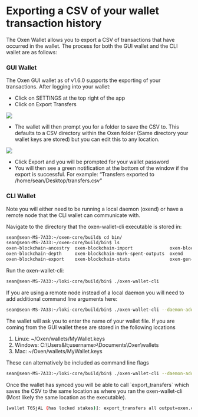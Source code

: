 # Exporting a CSV of your wallet transaction history

The Oxen Wallet allows you to export a CSV of transactions that have occurred in the wallet. The process for both the GUI wallet and the CLI wallet are as follows:

### **GUI Wallet**

The Oxen GUI wallet as of v1.6.0 supports the exporting of your transactions. After logging into your wallet:

* Click on SETTINGS at the top right of the app
* Click on Export Transfers

![](https://lh5.googleusercontent.com/PJbDsGGe4DCJjVaMHQY28TEFLSs9Q7DtvF5ZoRkl4v23U2OYh6Vb8DjH1yfY8R3znCrOGUa3ijN94q1NCJD0DXOpl3FgvEFj3hT3njH99AvY9NNCpom8Imrzrm0lFk2XyWw86Bk1)

* The wallet will then prompt you for a folder to save the CSV to. This defaults to a CSV directory within the Oxen folder \(Same directory your wallet keys are stored\) but you can edit this to any location.

![](https://lh6.googleusercontent.com/woqk9Xh9QZp8r_UfVFuTtkOJmFolFvxbMEbEpJoo3LxL6zfXwnMFmswLXLyS-vFNHJuqdMEUz0PaXyPk40NWU6y1U75dfMLFe0cBRs33Xkp9t46Xj7UydzRhHN0BVP57Yw7cwI4f)

* Click Export and you will be prompted for your wallet password
* You will then see a green notification at the bottom of the window if the export is successful. For example: “Transfers exported to /home/sean/Desktop/transfers.csv”

### CLI Wallet

Note you will either need to be running a local daemon \(oxend\) or have a remote node that the CLI wallet can communicate with. 

Navigate to the directory that the oxen-wallet-cli executable is stored in:

```bash
sean@sean-MS-7A33:~/oxen-core/build$ cd bin/
sean@sean-MS-7A33:~/oxen-core/build/bin$ ls
oxen-blockchain-ancestry  oxen-blockchain-import              oxen-blockchain-usage      oxen-sn-keys
oxen-blockchain-depth     oxen-blockchain-mark-spent-outputs  oxend                      oxen-wallet-cli
oxen-blockchain-export    oxen-blockchain-stats               oxen-gen-trusted-multisig  oxen-wallet-rpc
```

Run the oxen-wallet-cli:

```bash
sean@sean-MS-7A33:~/loki-core/build/bin$ ./oxen-wallet-cli
```

If you are using a remote node instead of a local daemon you will need to add additional command line arguments here:

```bash
sean@sean-MS-7A33:~/loki-core/build/bin$ ./oxen-wallet-cli --daemon-address public.loki.foundation:22023

```

The wallet will ask you to enter the name of your wallet file. If you are coming from the GUI wallet these are stored in the following locations

1. Linux: ~/Oxen/wallets/MyWallet.keys
2. Windows: C:\Users\&lt;username&gt;\Documents\Oxen\wallets
3. Mac: ~/Oxen/wallets/MyWallet.keys

These can alternatively be included as command line flags

```bash
sean@sean-MS-7A33:~/loki-core/build/bin$ ./oxen-wallet-cli --daemon-address public.loki.foundation:22023 --wallet-file ~/Oxen/wallets/MyWallet --password "password"
```

Once the wallet has synced you will be able to call \`export\_transfers\` which saves the CSV to the same location as where you ran the oxen-wallet-cli \(Most likely the same location as the executable\).

```bash
[wallet T6SjAL (has locked stakes)]: export_transfers all output=oxen.csv
```

